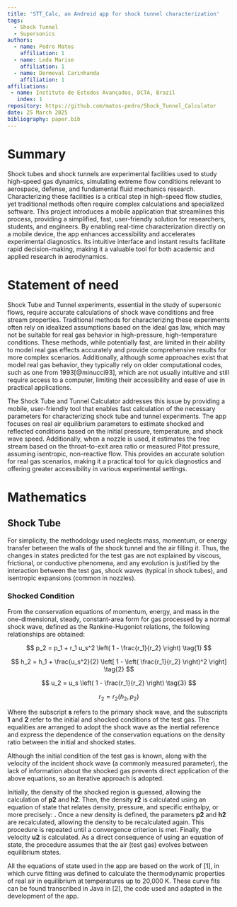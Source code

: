```yaml
---
title: 'STT_Calc, an Android app for shock tunnel characterization'
tags:
  - Shock Tunnel
  - Supersonics
authors:
  - name: Pedro Matos
    affiliation: 1
  - name: Leda Marise
    affiliation: 1
  - name: Dermeval Carinhanda
    affiliation: 1
affiliations:
 - name: Instituto de Estudos Avançados, DCTA, Brazil
   index: 1
repository: https://github.com/matos-pedro/Shock_Tunnel_Calculator
date: 25 March 2025
bibliography: paper.bib
---
```

# Summary

Shock tubes and shock tunnels are experimental facilities used to study high-speed gas dynamics, simulating extreme flow conditions relevant to aerospace, defense, and fundamental fluid mechanics research. Characterizing these facilities is a critical step in high-speed flow studies, yet traditional methods often require complex calculations and specialized software. This project introduces a mobile application that streamlines this process, providing a simplified, fast, user-friendly solution for researchers, students, and engineers. By enabling real-time characterization directly on a mobile device, the app enhances accessibility and accelerates experimental diagnostics. Its intuitive interface and instant results facilitate rapid decision-making, making it a valuable tool for both academic and applied research in aerodynamics.

# Statement of need

Shock Tube and Tunnel experiments, essential in the study of supersonic flows, require accurate calculations of shock wave conditions and free stream properties. Traditional methods for characterizing these experiments often rely on idealized assumptions based on the ideal gas law, which may not be suitable for real gas behavior in high-pressure, high-temperature conditions. These methods, while potentially fast, are limited in their ability to model real gas effects accurately and provide comprehensive results for more complex scenarios. Additionally, although some approaches exist that model real gas behavior, they typically rely on older computational codes, such as one from 1993[@minucci93], which are not usually intuitive and still require access to a computer, limiting their accessibility and ease of use in practical applications.

The Shock Tube and Tunnel Calculator addresses this issue by providing a mobile, user-friendly tool that enables fast calculation of the necessary parameters for characterizing shock tube and tunnel experiments. The app focuses on real air equilibrium parameters to estimate shocked and reflected conditions based on the initial pressure, temperature, and shock wave speed. Additionally, when a nozzle is used, it estimates the free stream based on the throat-to-exit area ratio or measured Pitot pressure, assuming isentropic, non-reactive flow. This provides an accurate solution for real gas scenarios, making it a practical tool for quick diagnostics and offering greater accessibility in various experimental settings.

# Mathematics 

## Shock Tube

For simplicity, the methodology used neglects mass, momentum, or energy transfer between the walls of the shock tunnel and the air filling it. Thus, the changes in states predicted for the test gas are not explained by viscous, frictional, or conductive phenomena, and any evolution is justified by the interaction between the test gas, shock waves (typical in shock tubes), and isentropic expansions (common in nozzles).

### Shocked Condition

From the conservation equations of momentum, energy, and mass in the one-dimensional, steady, constant-area form for gas processed by a normal shock wave, defined as the Rankine-Hugoniot relations, the following relationships are obtained:

$$
p_2 = p_1 + r_1 u_s^2 \left( 1 - \frac{r_1}{r_2} \right) \tag{1}
$$

$$
h_2 = h_1 + \frac{u_s^2}{2} \left[ 1 - \left( \frac{r_1}{r_2} \right)^2 \right] \tag{2}
$$

$$
u_2 = u_s \left( 1 - \frac{r_1}{r_2} \right) \tag{3}
$$

$$
r_2 = r_2(h_2, p_2) \tag{4}
$$

Where the subscript **s** refers to the primary shock wave, and the subscripts **1** and **2** refer to the initial and shocked conditions of the test gas. The equalities are arranged to adopt the shock wave as the inertial reference and express the dependence of the conservation equations on the density ratio between the initial and shocked states.

Although the initial condition of the test gas is known, along with the velocity of the incident shock wave (a commonly measured parameter), the lack of information about the shocked gas prevents direct application of the above equations, so an iterative approach is adopted.

Initially, the density of the shocked region is guessed, allowing the calculation of **p2** and **h2**. Then, the density **r2** is calculated using an equation of state that relates density, pressure, and specific enthalpy, or more precisely: **.** Once a new density is defined, the parameters **p2** and **h2** are recalculated, allowing the density to be recalculated again. This procedure is repeated until a convergence criterion is met. Finally, the velocity **u2** is calculated. As a direct consequence of using an equation of state, the procedure assumes that the air (test gas) evolves between equilibrium states.

All the equations of state used in the app are based on the work of [1], in which curve fitting was defined to calculate the thermodynamic properties of real air in equilibrium at temperatures up to 20,000 K. These curve fits can be found transcribed in Java in [2], the code used and adapted in the development of the app.
